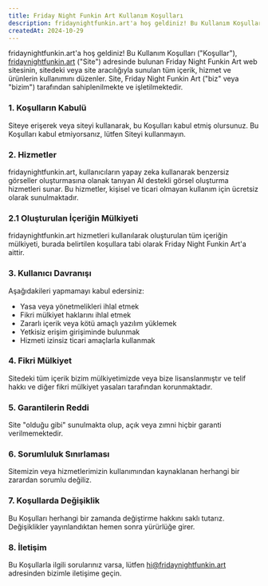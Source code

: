 ```yaml
---
title: Friday Night Funkin Art Kullanım Koşulları
description: fridaynightfunkin.art'a hoş geldiniz! Bu Kullanım Koşulları ("Koşullar"), fridaynightfunkin.art adresinde bulunan Friday Night Funkin Art web sitesinin, sitedeki veya site aracılığıyla sunulan tüm içerik, hizmet ve ürünlerin kullanımını düzenler. Site, Friday Night Funkin Art ("biz" veya "bizim") tarafından sahiplenilmekte ve işletilmektedir.
createdAt: 2024-10-29
---
```


fridaynightfunkin.art'a hoş geldiniz! Bu Kullanım Koşulları ("Koşullar"), [fridaynightfunkin.art](https://fridaynightfunkin.art/) ("Site") adresinde bulunan Friday Night Funkin Art web sitesinin, sitedeki veya site aracılığıyla sunulan tüm içerik, hizmet ve ürünlerin kullanımını düzenler. Site, Friday Night Funkin Art ("biz" veya "bizim") tarafından sahiplenilmekte ve işletilmektedir.

### 1. Koşulların Kabulü

Siteye erişerek veya siteyi kullanarak, bu Koşulları kabul etmiş olursunuz. Bu Koşulları kabul etmiyorsanız, lütfen Siteyi kullanmayın.

### 2. Hizmetler

fridaynightfunkin.art, kullanıcıların yapay zeka kullanarak benzersiz görseller oluşturmasına olanak tanıyan AI destekli görsel oluşturma hizmetleri sunar. Bu hizmetler, kişisel ve ticari olmayan kullanım için ücretsiz olarak sunulmaktadır.

### 2.1 Oluşturulan İçeriğin Mülkiyeti

fridaynightfunkin.art hizmetleri kullanılarak oluşturulan tüm içeriğin mülkiyeti, burada belirtilen koşullara tabi olarak Friday Night Funkin Art'a aittir.

### 3. Kullanıcı Davranışı

Aşağıdakileri yapmamayı kabul edersiniz:
- Yasa veya yönetmelikleri ihlal etmek
- Fikri mülkiyet haklarını ihlal etmek
- Zararlı içerik veya kötü amaçlı yazılım yüklemek
- Yetkisiz erişim girişiminde bulunmak
- Hizmeti izinsiz ticari amaçlarla kullanmak

### 4. Fikri Mülkiyet

Sitedeki tüm içerik bizim mülkiyetimizde veya bize lisanslanmıştır ve telif hakkı ve diğer fikri mülkiyet yasaları tarafından korunmaktadır.

### 5. Garantilerin Reddi

Site "olduğu gibi" sunulmakta olup, açık veya zımni hiçbir garanti verilmemektedir.

### 6. Sorumluluk Sınırlaması

Sitemizin veya hizmetlerimizin kullanımından kaynaklanan herhangi bir zarardan sorumlu değiliz.

### 7. Koşullarda Değişiklik

Bu Koşulları herhangi bir zamanda değiştirme hakkını saklı tutarız. Değişiklikler yayınlandıktan hemen sonra yürürlüğe girer.

### 8. İletişim

Bu Koşullarla ilgili sorularınız varsa, lütfen [hi@fridaynightfunkin.art](mailto:hi@fridaynightfunkin.art) adresinden bizimle iletişime geçin. 